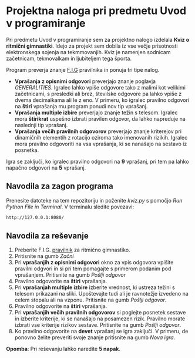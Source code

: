 # **Projektna naloga pri predmetu Uvod v programiranje**

Pri predmetu Uvod v programiranje sem za projektno nalogo izdelala **Kviz o ritmični gimnastiki**. Idejo za projekt sem dobila iz vse večje prisotnosti elektronskega sojenja na tekmmovanjih. Kviz je namenjen sodnicam začetnicam, tekmovalkam in ljubiteljem tega športa.

Program preverja znanje [F.I.G](https://www.gymnastics.sport/site/discipline.php?disc=4) pravilnika in ponuja tri tipe nalog. 
- **Vprašanja z opisnimi odgovori** preverjajo znanje poglavja *GENERALITIES*. Igralec lahko vpiše odgovore tako z malimi kot velikimi začetnicami, s presledki ali brez, številske odgovore pa lahko vpiše z dvema decimalkama ali le z eno. V primeru, ko igralec pravilno odgovori na **štiri** vprašanja mu program ponudi nov tip vprašanj.
- **Vprašanja multiple izbire** preverjajo znanje težin s telesom. Igralec mora **štirikrat** uspešno izbrati pravilen odgovor, da lahko napreduje na naslednji tip vprašanj.
- **Vprašanja večih pravilnih odgovorov** preverjajo znanje kriterejov pri dinamičnih elementih z rotacijo oziroma tako imenovanih rizikih. Igralec mora pravilno odgovoriti na vsa vprašanja, ki se nanašajo na sestavo iz posnetka.

Igra se zaključi, ko igralec pravilno odgovori na **9** vprašanj, pri tem pa lahko napačno odgovori na **5** vprašanj. 

## Navodila za zagon programa
Prenesite datoteke na tem repozitoriju in poženite *kviz.py* s pomočjo *Run Python File in Terminal*. V terminalu sledite povezavi: 
```sh
http://127.0.0.1:8080/
``` 

## Navodila za reševanje
1. Preberite F.I.G. [pravilnik](http://www.fig-gymnastics.com/publicdir/rules/files/rg/RG_CoP%202017-2020_updated%20with%20Errata_February%202017_e.pdf) za ritmično gimnastiko.
2. Pritisnite na gumb *Začni*
3. Pri **vprašanjih z opisnimi odgovori** okno za vpis odgovora vpišite pravilni odgvori in si pri tem pomagajte s primerom podanim pod vprašanjem. Pritisnite na gumb *Pošlji odgovor*
4. Pravilno odgovorite na **štiri** vprašanja.
5. Pri **vprašanjah multiple izbire** izberite vrednost, ki ustreza težini s telesom prikazani na sliki. Upoštevajte tudi ali je ravnotežje izvedeno na celem stopalu ali na vzponu. Pritisnite na gumb *Pošlji odgovor*.
6. Pravilno odgovorite na **štiri** vprašanja.
7. Pri **vprašanjih večih pravilnih odgovorov** si poglejte posnetek sestave in izberite kriterije, ki se nanašajo na posamezen rizik. Pravilno morate izbrati vse kriterije rizikov sestave. Pritisnite na gumb *Pošlji odgovor*.
8. Ko pravilno odgovorite na **devet** vprašanj se igra zaključi. V primeru, de ponovno želite preveriti svoje znanje pritisnite na gumb *Nova igra*.

  **Opomba**: Pri reševanju lahko naredite **5 napak**.
  
  

